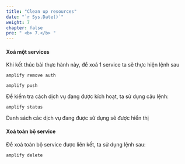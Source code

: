 ```yaml
---
title: "Clean up resources"
date: "`r Sys.Date()`"
weight: 7
chapter: false
pre: " <b> 7.</b> "
---
```


#### Xoá một services

Khi kết thúc bài thực hành này, để xoá 1 service ta sẽ thực hiện lệnh sau

```
amplify remove auth

amplify push

```

Để kiểm tra cách dịch vụ đang được kích hoạt, ta sử dụng câu lệnh:

```
amplify status
```

Danh sách các dịch vụ đang được sử dụng sẽ được hiển thị

#### Xoá toàn bộ service

Để xoá toàn bộ service được liên kết, ta sử dụng lệnh sau:

```
amplify delete
```
